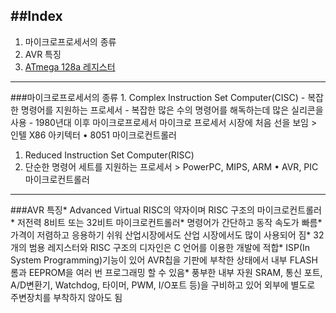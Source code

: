##Index
-------

1.	마이크로프로세서의 종류
2.	AVR 특징
3.	[ATmega 128a 레지스터](http://idsg.tistory.com/3)

---

###마이크로프로세서의 종류 1. Complex Instruction Set Computer(CISC) - 복잡한 명령어를 지원하는 프로세서 - 복잡한 많은 수의 명령어를 해독하는데 많은 실리콘을 사용 - 1980년대 이후 마이크로프로세서 마이크로 프로세서 시장에 처음 선을 보임 > 인텔 X86 아키텍터 • 8051 마이크로컨트롤러

1.	Reduced Instruction Set Computer(RISC)
2.	단순한 명령어 세트를 지원하는 프로세서 > PowerPC, MIPS, ARM • AVR, PIC 마이크로컨트롤러

---

###AVR 특징* Advanced Virtual RISC의 약자이며 RISC 구조의 마이크로컨트롤러* 저전력 8비트 또는 32비트 마이크로컨트롤러* 명령어가 간단하고 동작 속도가 빠름* 가격이 저렴하고 응용하기 쉬워 산업시장에서도 산업 시장에서도 많이 사용되어 짐* 32개의 범용 레지스터와 RISC 구조의 디자인은 C 언어를 이용한 개발에 적합* ISP(In System Programming)기능이 있어 AVR칩을 기판에 부착한 상태에서 내부 FLASH롬과 EEPROM을 여러 번 프로그래밍 할 수 있음* 풍부한 내부 자원 SRAM, 통신 포트, A/D변환기, Watchdog, 타이머, PWM, I/O포트 등)을 구비하고 있어 외부에 별도로 주변장치를 부착하지 않아도 됨
